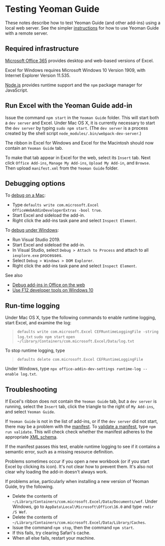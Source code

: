 # Testing Yeoman Guide

These notes describe how to test Yeoman Guide (and other add-ins) using a local web server.  See the simpler [instructions](Use.md) for how to use Yeoman Guide with a remote server.

## Required infrastructure

[Microsoft Office 365](https://products.office.com) provides desktop and web-based versions of Excel.

Excel for Windows requires Microsoft Windows 10 Version 1909, with Internet Explorer Version 11.535.

[Node.js](https://nodejs.org) provides runtime support and the `npm` package manager for JavaScript.

## Run Excel with the Yeoman Guide add-in

Issue the command `npm start` in the `Yeoman Guide` folder.  This will start both a `dev server` and Excel.  Under Mac OS X, it is currently necessary to start the `dev server` by typing `sudo npm start`.  (The `dev server` is a process created by the shell script `node_modules/.bin/webpack-dev-server`.)

The ribbon in Excel for Windows and Excel for the Macintosh should now contain an `Yeoman Guide` tab.

To make that tab appear in Excel for the web, select its `Insert` tab.  Next click `Office Add-ins`, `Manage My Add-ins`, `Upload My Add-in`, and `Browse`.  Then upload `manifest.xml` from the `Yeoman Guide` folder.

## Debugging options

To [debug on a Mac](https://docs.microsoft.com/en-us/office/dev/add-ins/testing/debug-office-add-ins-on-ipad-and-mac):

- Type `defaults write com.microsoft.Excel OfficeWebAddinDeveloperExtras -bool true`.
- Start Excel and sideload the add-in.
- Right click the add-ins task pane and select `Inspect Element`.

To [debug under Windows](https://docs.microsoft.com/en-us/office/dev/add-ins/testing/attach-debugger-from-task-pane):

- Run Visual Studio 2019.
- Start Excel and sideload the add-in.
- In Visual Studio, select `Debug > Attach to Process` and attach to all `iexplore.exe` processes.
- Select `Debug > Windows > DOM Explorer`.
- Right click the add-ins task pane and select `Inspect Element`.

See also

- [Debug add-ins in Office on the web](https://docs.microsoft.com/en-us/office/dev/add-ins/testing/debug-add-ins-in-office-online)
- [Use F12 developer tools on Windows 10](https://docs.microsoft.com/office/dev/add-ins/testing/debug-add-ins-using-f12-developer-tools-on-windows-10)

## Run-time logging

Under Mac OS X, type the following commands to enable runtime logging, start Excel, and examine the log:

> `defaults write com.microsoft.Excel CEFRuntimeLoggingFile -string log.txt`
> `sudo npm start`
> `open ~/library/Containers/com.microsoft.Excel/Data/log.txt`

To stop runtime logging, type

> `defaults delete com.microsoft.Excel CEFRuntimeLoggingFile`

Under Windows, type `npx office-addin-dev-settings runtime-log --enable log.txt`.

## Troubleshooting

If Excel's ribbon does not contain the `Yeoman Guide` tab, but a `dev server` is running, select the `Insert` tab, click the triangle to the right of `My Add-ins`, and select `Yeoman Guide`.

If `Yeoman Guide` is not in the list of add-ins, or if the `dev server` did not start, there may be a problem with the [manifest](https://docs.microsoft.com/en-us/office/dev/add-ins/develop/add-in-manifests).  To [validate a manifest](https://docs.microsoft.com/en-us/office/dev/add-ins/testing/troubleshoot-manifest), type `npm run validate`.  This will check check whether the manifest adheres to the appropriate [XML schema](https://github.com/OfficeDev/office-js-docs-pr/tree/master/docs/overview/schemas/taskpane).

If the manifest passes this test, enable runtime logging to see if it contains a semantic error, such as a missing resource definition.

Problems sometimes occur if you open a new workbook (or if you start Excel by clicking its icon).  It's not clear how to prevent them.  It's also not clear why loading the add-in doesn't always work.

If problems arise, particularly when installing a new version of Yeoman Guide, try the following.

- Delete the contents of `~/Library/Containers/com.microsoft.Excel/Data/Documents/wef`.  Under Windows, go to `AppData\Local\Microsoft\Office\16.0` and type `rmdir /S Wef`.
- Delete the contents of `~/Library/Containers/com.microsoft.Excel/Data/Library/Caches`.
- Issue the command `npm stop`, then the command `npm start`.
- If this fails, try clearing Safari's cache.
- When all else fails, restart your machine.
